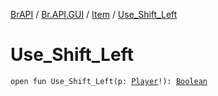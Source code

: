 [BrAPI](../../index.md) / [Br.API.GUI](../index.md) / [Item](index.md) / [Use_Shift_Left](./-use_-shift_-left.md)

# Use_Shift_Left

`open fun Use_Shift_Left(p: `[`Player`](https://hub.spigotmc.org/javadocs/spigot/org/bukkit/entity/Player.html)`!): `[`Boolean`](https://kotlinlang.org/api/latest/jvm/stdlib/kotlin/-boolean/index.html)